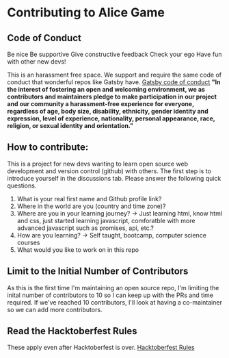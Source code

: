 # Contributing to Alice Game

## Code of Conduct

Be nice
Be supportive
Give constructive feedback
Check your ego
Have fun with other new devs!

This is an harassment free space. We support and require the same code of conduct that wonderful repos like Gatsby have. 
[Gatsby code of conduct](https://www.gatsbyjs.com/contributing/#code-of-conduct)
**"In the interest of fostering an open and welcoming environment, we as contributors and maintainers pledge to make participation in our project and our community a harassment-free experience for everyone, regardless of age, body size, disability, ethnicity, gender identity and expression, level of experience, nationality, personal appearance, race, religion, or sexual identity and orientation."** 



## How to contribute:

This is a project for new devs wanting to learn open source web development and version control (github) with others. The first step is to introduce yourself in the discussions tab. Please answer the following quick questions. 


1. What is your real first name and Github profile link?
2. Where in the world are you (country and time zone)?
3. Where are you in your learning journey? -> Just learning html, know html and css, just started learning javascript, comforatble with more advanced javascript such as promises, api, etc.?
5. How are you learning? -> Self taught, bootcamp, computer science courses
6. What would you like to work on in this repo


## Limit to the Initial Number of Contributors
As this is the first time I'm maintaining an open source repo, I'm limiting the inital number of contributors to 10 so I can keep up with the PRs and time required. If we've reached 10 contributors, I'll look at having a co-maintainer so we can add more contributors.

## Read the Hacktoberfest Rules

These apply even after Hacktoberfest is over.
[Hacktoberfest Rules](https://hacktoberfest.com/participation/#contributors)
